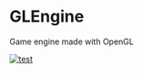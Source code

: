 # GLEngine
Game engine made with OpenGL

[![test](https://github.com/PierreEVEN/GLEngine/blob/master/Showcase/GLEngine-QuickReview.gif?raw=true)](https://www.youtube.com/watch?v=yvfDptMhhlw)
